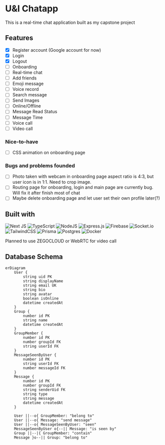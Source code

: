 # U&I Chatapp

This is a real-time chat application built as my capstone project

## Features

- [x] Register account (Google account for now)
- [x] Login
- [x] Logout
- [ ] Onboarding
- [ ] Real-time chat
- [ ] Add friends
- [ ] Emoji message
- [ ] Voice record
- [ ] Search message
- [ ] Send Images
- [ ] Online/Offline
- [ ] Message Read Status
- [ ] Message Time
- [ ] Voice call
- [ ] Video call

### Nice-to-have

- [ ] CSS animation on onboarding page

### Bugs and problems founded

- [ ] Photo taken with webcam in onboarding page aspect ratio is 4:3, but user icon is in 1:1. Need to crop image.
- [ ] Routing page for onboarding, login and main page are currently bug. Will fix it after finish most of chat
- [ ] Maybe delete onboarding page and let user set their own profile later(?)

## Built with

![Next JS](https://img.shields.io/badge/Next-black?style=for-the-badge&logo=next.js&logoColor=white) ![TypeScript](https://img.shields.io/badge/typescript-%23007ACC.svg?style=for-the-badge&logo=typescript&logoColor=white) ![NodeJS](https://img.shields.io/badge/node.js-6DA55F?style=for-the-badge&logo=node.js&logoColor=white) ![Express.js](https://img.shields.io/badge/express.js-%23404d59.svg?style=for-the-badge&logo=express&logoColor=%2361DAFB) ![Firebase](https://img.shields.io/badge/firebase-%23039BE5.svg?style=for-the-badge&logo=firebase) ![Socket.io](https://img.shields.io/badge/Socket.io-black?style=for-the-badge&logo=socket.io&badgeColor=010101) ![TailwindCSS](https://img.shields.io/badge/tailwindcss-%2338B2AC.svg?style=for-the-badge&logo=tailwind-css&logoColor=white) ![Prisma](https://img.shields.io/badge/Prisma-3982CE?style=for-the-badge&logo=Prisma&logoColor=white) ![Postgres](https://img.shields.io/badge/postgres-%23316192.svg?style=for-the-badge&logo=postgresql&logoColor=white) ![Docker](https://img.shields.io/badge/docker-%230db7ed.svg?style=for-the-badge&logo=docker&logoColor=white)

Planned to use ZEGOCLOUD or WebRTC for video call

## Database Schema

```mermaid
erDiagram
    User {
        string uid PK
        string displayName
        string email UK
        string bio
        string avatar
        boolean isOnline
        datetime createdAt
    }
    Group {
        number id PK
        string name
        datetime createdAt
    }
    GroupMember {
        number id PK
        number groupId FK
        string userId FK
    }
    MessageSeenByUser {
        number id PK
        string userId FK
        number messageId FK
    }
    Message {
        number id PK
        number groupId FK
        string senderUid FK
        string type
        string message
        datetime createdAt
    }

    User ||--o{ GroupMember: "belong to"
    User ||--o{ Message: "send message"
    User ||--o{ MessageSeenByUser: "seen"
    MessageSeenByUser o{--|| Message: "is seen by"
    Group ||--|{ GroupMember: "contain"
    Message }o--|| Group: "belong to"
```
